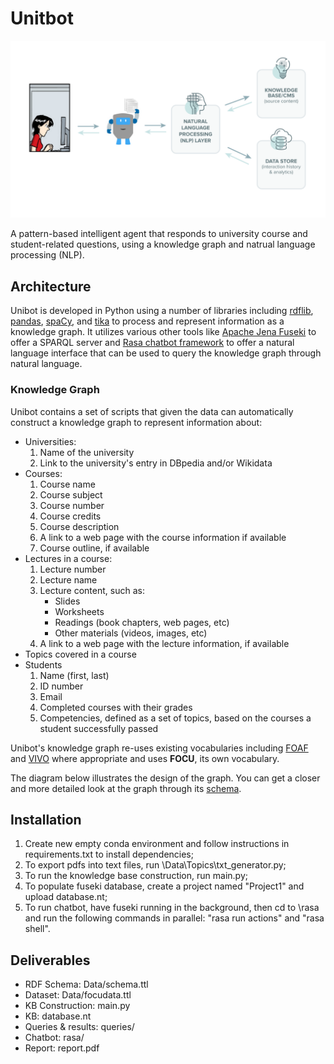 # Unitbot

<p alt="ER diagram-image" align="center"><a href="https://github.com/rmanaem/unibot/blob/master/img/diagram.png"><img src="https://github.com/rmanaem/unibot/blob/master/img/diagram.png?raw=true"/></a></p>

A pattern-based intelligent agent that responds to university course and student-related questions, using a knowledge graph and natrual language processing (NLP).

## Architecture

Unibot is developed in Python using a number of libraries including [rdflib](https://rdflib.readthedocs.io/en/stable/), [pandas](https://pandas.pydata.org/), [spaCy](https://spacy.io/), and [tika](https://github.com/chrismattmann/tika-python) to process and represent information as a knowledge graph. It utilizes various other tools like [Apache Jena Fuseki](https://jena.apache.org/documentation/fuseki2/) to offer a SPARQL server and [Rasa chatbot framework](https://rasa.com/) to offer a natural language interface that can be used to query the knowledge graph through natural language.

### Knowledge Graph

Unibot contains a set of scripts that given the data can automatically construct a knowledge graph to represent information about:

- Universities:
  1.  Name of the university
  2.  Link to the university's entry in DBpedia and/or Wikidata
- Courses:
  1. Course name
  2. Course subject
  3. Course number
  4. Course credits
  5. Course description
  6. A link to a web page with the course information if available
  7. Course outline, if available
- Lectures in a course:
  1. Lecture number
  2. Lecture name
  3. Lecture content, such as:
     - Slides
     - Worksheets
     - Readings (book chapters, web pages, etc)
     - Other materials (videos, images, etc)
  4. A link to a web page with the lecture information, if available
- Topics covered in a course
- Students
  1. Name (first, last)
  2. ID number
  3. Email
  4. Completed courses with their grades
  5. Competencies, defined as a set of topics, based on the courses a student successfully passed

Unibot's knowledge graph re-uses existing vocabularies including [FOAF](http://xmlns.com/foaf/spec/) and [VIVO](https://lov.linkeddata.es/dataset/lov/vocabs/vivo) where appropriate and uses **FOCU**, its own vocabulary.

The diagram below illustrates the design of the graph. You can get a closer and more detailed look at the graph through its [schema](https://github.com/rmanaem/unibot/blob/master/database.ttl).

## Installation

1. Create new empty conda environment and follow instructions in requirements.txt to install dependencies;
2. To export pdfs into text files, run \Data\Topics\txt_generator.py;
3. To run the knowledge base construction, run main.py;
4. To populate fuseki database, create a project named "Project1" and upload database.nt;
5. To run chatbot, have fuseki running in the background, then cd to \rasa and run the following commands in parallel: "rasa run actions" and "rasa shell".

## Deliverables

- RDF Schema: Data/schema.ttl
- Dataset: Data/focudata.ttl
- KB Construction: main.py
- KB: database.nt
- Queries & results: queries/
- Chatbot: rasa/
- Report: report.pdf
